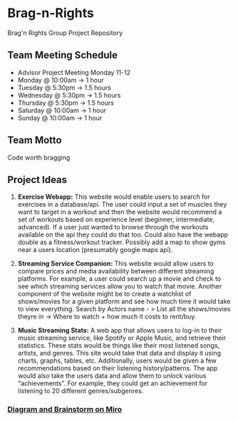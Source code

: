 # Brag-n-Rights

Brag'n Rights Group Project Repository

## Team Meeting Schedule

- Advisor Project Meeting Monday 11-12
- Monday @ 10:00am -> 1 hour
- Tuesday @ 5:30pm -> 1.5 hours
- Wednesday @ 5:30pm -> 1.5 hours
- Thursday @ 5:30pm -> 1.5 hours
- Saturday @ 10:00am -> 1 hour
- Sunday @ 10:00am -> 1 hour

## Team Motto

Code worth bragging

## Project Ideas

1. **Exercise Webapp:**
    This website would enable users to search for exercises in a database/api. 
    The user could input a set of muscles they want to target in a workout and then the website would recommend a set of workouts 
    based on experience level (beginner, intermediate, advanced). If a user just wanted to browse through the workouts available 
    on the api they could do that too. Could also have the webapp double as a fitness/workout tracker. 
    Possibly add a map to show gyms near a users location (presumably google maps api).

2. **Streaming Service Companion:**
    This website would allow users to compare prices and media availability between different streaming platforms. 
    For example, a user could search up a movie and check to see which streaming services allow you to watch that movie. 
    Another component of the website might be to create a watchlist of shows/movies for a given platform and see how much time 
    it would take to view everything. Search by Actors name - > List all the shows/movies theyre in -> 
    Where to watch + how much it costs to rent/buy.

3. **Music Streaming Stats:**
    A web app that allows users to log-in to their music streaming service, like Spotify or Apple Music, 
    and retrieve their statistics. These stats would be things like their most listened songs, artists, and genres. 
    This site would take that data and display it using charts, graphs, tables, etc. Additionally, users would be given a few 
    recommendations based on their listening history/patterns. The app would also take the users data and allow them to unlock 
    various “achievements”. For example, they could get an achievement for listening to 20 different genres/subgenres.


### [Diagram and Brainstorm on Miro](https://miro.com/app/board/uXjVLuNrUmk=/)
